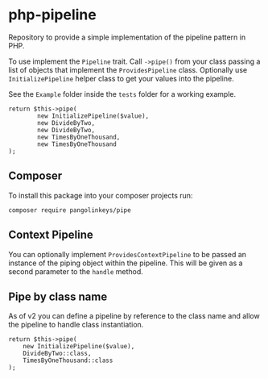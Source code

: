 # php-pipeline
Repository to provide a simple implementation of the pipeline pattern in PHP.

To use implement the `Pipeline` trait.
Call `->pipe()` from your class passing a list of objects that implement the `ProvidesPipeline` class.
Optionally use `InitializePipeline` helper class to get your values into the pipeline.

See the `Example` folder inside the `tests` folder for a working example.

    return $this->pipe(
            new InitializePipeline($value),
            new DivideByTwo,
            new DivideByTwo,
            new TimesByOneThousand,
            new TimesByOneThousand
    );

## Composer
To install this package into your composer projects run:

`composer require pangolinkeys/pipe`

## Context Pipeline
You can optionally implement `ProvidesContextPipeline` to be passed an instance of the piping object within the pipeline. This will be given as a second parameter to the `handle` method.

## Pipe by class name
As of v2 you can define a pipeline by reference to the class name and allow the pipeline to handle class instantiation.

    return $this->pipe(
        new InitializePipeline($value),
        DivideByTwo::class,
        TimesByOneThousand::class
    );
